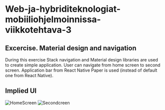 # Web-ja-hybriditeknologiat-mobiiliohjelmoinnissa-viikkotehtava-3

## Excercise. Material design and navigation

During this exercise Stack navigation and Material design libraries are used to create simple application.
User can navigate from home screen to second screen. Application bar from React Native Paper is used (instead of default one from React Native).

## Implied UI

<img scr="IMG_8734D5B4B22B-1.jpeg" alt="HomeScreen" witdh="300"/>

<img scr="IMG_7C13D3CA669C-1.jpeg" alt="Secondcreen" witdh="300"/>